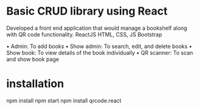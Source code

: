 # Basic CRUD library using React
Developed a front end application that would manage a bookshelf along with QR code functionality.
ReactJS
HTML, CSS, JS
Bootstrap

• Admin: To add books
• Show admin: To search, edit, and delete books
• Show book: To view details of the book individually
• QR scanner: To scan and show book page

# installation
npm install
npm start
npm install qrcode.react
